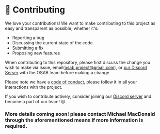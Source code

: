 # :handshake: Contributing

We love your contributions! We want to make contributing to this project as easy and transparent as possible, whether it's:

- Reporting a bug
- Discussing the current state of the code
- Submitting a fix
- Proposing new features

When contributing to this repository, please first discuss the change you wish to make via issue, email(osab.project@gmail.com), or [our Discord Server](https://discord.gg/C5H9EE7Rp3) with the OSAB team before making a change.

Please note we have a [code of conduct](https://github.com/Michael2MacDonald/OSAB/blob/main/CODE_OF_CONDUCT.md), please follow it in all your interactions with the project.

If you wish to contribute actively, consider joining our [Discord server](https://discord.gg/C5H9EE7Rp3) and become a part of our team! :smile:

### More details coming soon! please contact Michael MacDonald through the aforementioned means if more information is required.
